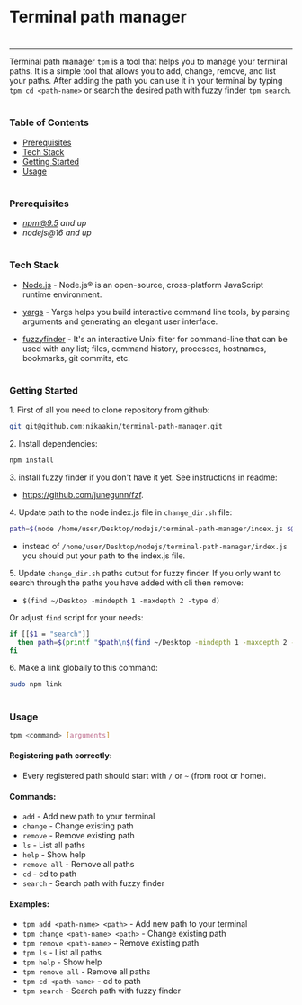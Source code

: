  <div style="display:flex; align-items: center">
  <h1 style="position:relative; top: -6px" >Terminal path manager</h1>
</div>

---

Terminal path manager `tpm` is a tool that helps you to manage your terminal paths. It is a simple tool that allows you to add, change, remove, and list your paths. After adding the path you can use it in your terminal by typing `tpm cd <path-name>` or search the desired path with fuzzy finder `tpm search`.

#

### Table of Contents

- [Prerequisites](#prerequisites)
- [Tech Stack](#tech-stack)
- [Getting Started](#getting-started)
- [Usage](#usage)

#

### Prerequisites

- *npm@9.5 and up*
- _nodejs@16 and up_

#

### Tech Stack

- [Node.js](https://nodejs.org/en) - Node.js® is an open-source, cross-platform JavaScript runtime environment.

- [yargs](https://www.npmjs.com/package/yargs) - Yargs helps you build interactive command line tools, by parsing arguments and generating an elegant user interface.

- [fuzzyfinder](https://github.com/junegunn/fzf) - It's an interactive Unix filter for command-line that can be used with any list; files, command history, processes, hostnames, bookmarks, git commits, etc.

#

### Getting Started

1\. First of all you need to clone repository from github:

```sh
git git@github.com:nikaakin/terminal-path-manager.git
```

2\. Install dependencies:

```sh
npm install
```

3\. install fuzzy finder if you don't have it yet. See instructions in readme:

- https://github.com/junegunn/fzf.

4\. Update path to the node index.js file in `change_dir.sh` file:

```sh
path=$(node /home/user/Desktop/nodejs/terminal-path-manager/index.js $@)
```

- instead of `/home/user/Desktop/nodejs/terminal-path-manager/index.js` you should put your path to the index.js file.

5\. Update `change_dir.sh` paths output for fuzzy finder. If you only want to search through the paths you have added with cli then remove:

- `$(find ~/Desktop -mindepth 1 -maxdepth 2 -type d)`

Or adjust `find` script for your needs:

```sh
if [[$1 = "search"]]
  then path=$(printf "$path\n$(find ~/Desktop -mindepth 1 -maxdepth 2 -type d)" | fzf)
fi
```

6\. Make a link globally to this command:

```sh
sudo npm link
```

#

### Usage

```sh
tpm <command> [arguments]
```

#### Registering path correctly:

- Every registered path should start with `/` or `~` (from root or home).

#### Commands:

- `add` - Add new path to your terminal
- `change` - Change existing path
- `remove` - Remove existing path
- `ls` - List all paths
- `help` - Show help
- `remove all` - Remove all paths
- `cd` - cd to path
- `search` - Search path with fuzzy finder

#### Examples:

- `tpm add <path-name> <path>` - Add new path to your terminal
- `tpm change <path-name> <path>` - Change existing path
- `tpm remove <path-name>` - Remove existing path
- `tpm ls` - List all paths
- `tpm help` - Show help
- `tpm remove all` - Remove all paths
- `tpm cd <path-name>` - cd to path
- `tpm search` - Search path with fuzzy finder
